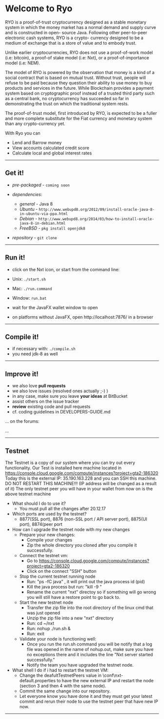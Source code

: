 # Welcome to Ryo #

RYO is a proof-of-trust cryptocurrency designed as a stable monetary system in which the money market has a normal demand and supply curve and is constructed in open- source Java. Following other peer-to-peer electronic cash systems, RYO is a crypto- currency designed to be a medium of exchange that is a store of value and to embody trust. 

Unlike earlier cryptocurrencies, RYO does not use a proof-of-work model (i.e: bitcoin), a proof-of stake model (i.e: Nxt), or a proof-of-importance model (i.e: NEM). 

The model of RYO is powered by the observation that money is a kind of a social contract that is based on mutual trust. Without trust, people will refuse to be paid because they question their ability to use money to buy products and services in the future. While Blockchain provides a payment system based on cryptographic proof instead of a trusted third party such as a central bank, no cryptocurrency has succeeded so far in demonstrating the trust on which the traditional system rests. 

The proof-of-trust model, first introduced by RYO, is expected to be a fuller and more complete substitute for the Fiat currency and monetary system than any crypto-currency yet.

With Ryo you can 

- Lend and Barrow money
- View accounts calculated credit score 
- Calculate local and global interest rates 
   
----
## Get it! ##

  - *pre-packaged* - `coming soon`

  - *dependencies*:
    - *general* - Java 8
    - *Ubuntu* - `http://www.webupd8.org/2012/09/install-oracle-java-8-in-ubuntu-via-ppa.html`
    - *Debian* - `http://www.webupd8.org/2014/03/how-to-install-oracle-java-8-in-debian.html`
    - *FreeBSD* - `pkg install openjdk8`

  - *repository* - `git clone `
  
----
## Run it! ##

  - click on the Nxt icon, or start from the command line:
  - Unix: `./start.sh`
  - Mac: `./run.command`
  - Window: `run.bat`

  - wait for the JavaFX wallet window to open
  - on platforms without JavaFX, open http://localhost:7876/ in a browser

----
## Compile it! ##

  - if necessary with: `./compile.sh`
  - you need jdk-8 as well

----
## Improve it! ##

  - we also love **pull requests**
  - we also love issues (resolved ones actually ;-) )
  - in any case, make sure you leave **your ideas** at BitBucket
  - assist others on the issue tracker
  - **review** existing code and pull requests
  - cf. coding guidelines in DEVELOPERS-GUIDE.md

...
on the forums:

...

----
## Testnet ##

The Testnet is a copy of our system where you can try out every functionality.
Our Test is installed here machine located in https://console.cloud.google.com/compute/instances?project=gta2-186320
Today this is the external IP: 35.190.163.228 and you can SSH this machine. DO NOT RESTART THIS MACHINE!!! (IP address will be changed as a result of it)
The only testnet peer you will have in your wallet from now on is the above testnet machine

  - What should I do to use it?
    - You must pull all the changes after 20.12.17
  - Which ports are used by the testnet?
    - 8877(SSL port), 8876 (non-SSL port / API server port), 8875(UI port), 8874(peer port
  - How can I upgrade the testnet node with my new changes
    - Prepare your new changes:
        - Compile your changes
        - Zip the whole directory you cloned after you compile it successfully.
    - Connect the testnet vm:
        - Go to https://console.cloud.google.com/compute/instances?project=gta2-186320
        - Click on the connect "SSH" button
    - Stop the current testnet running node
        - Run: "ps -fC java" , it will print out the java process id (pid)
        - Kill the java process but run: "kill -9 <java pid>"
        - Rename the current "nxt" directoy so if something will go wrong you will still have a restore point to go back to.
    - Start the new testnet node
        - Transfer the zip file into the root directory of the linux cmd that was just opened
        - Unzip the zip file into a new "nxt" directory
        - Run: cd ~/nxt
        - Run: nohup ./run.sh &
        - Run: exit
    - Validate your node is functioning well:
        - Once you run the run.sh command you will be notify that a log file was opened in the name of nohup.out, make sure you have no exceptions there and it includes the line "Nxt server <version> started successfully."
        - Notify the team you have upgraded the testnet node.
  -  What shell I do if i had to restart the testnet VM:
      - Change the deafultTestnetPeers value in <testnet VM root>\conf\nxt-default.properties to have the new external IP and restart the node (section 3 and then 4 with the same node).
      - Commit the same change into our repository.
      - Let everyone know you have done it and they must get your latest commit and rerun their node to use the testnet peer that have new IP now.
----
